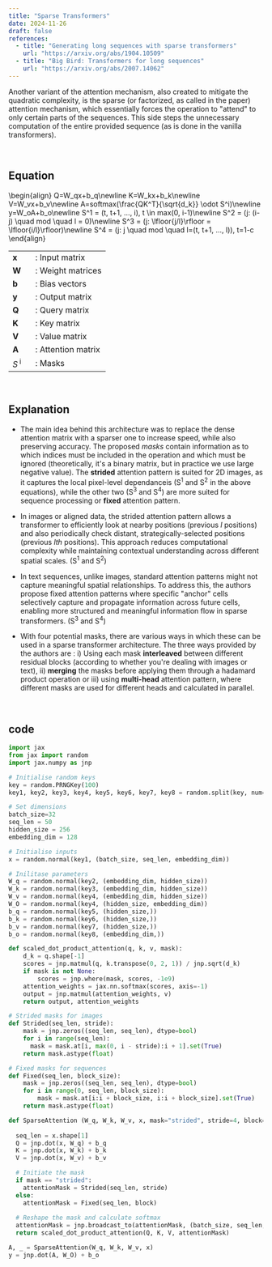 ```yaml
---
title: "Sparse Transformers"
date: 2024-11-26
draft: false
references:
  - title: "Generating long sequences with sparse transformers"
    url: "https://arxiv.org/abs/1904.10509"  
  - title: "Big Bird: Transformers for long sequences"
    url: "https://arxiv.org/abs/2007.14062"
---
```


Another variant of the attention mechanism, also created to mitigate the quadratic complexity, is the sparse (or factorized, as called in the paper) attention mechanism, which essentially forces the operation to "attend" to only certain parts of the sequences. This side steps the unnecessary computation of the entire provided sequence (as is done in the vanilla transformers).

<br>

## Equation

\begin{align}
Q=W_qx+b_q\newline
K=W_kx+b_k\newline
V=W_vx+b_v\newline
A=softmax(\frac{QK^T}{\sqrt{d_k}} \odot S^i)\newline
y=W_oA+b_o\newline
S^1 = (t, t+1, ..., i), t \in max(0, i-1)\newline
S^2 = (j: (i-j) \quad mod \quad l = 0)\newline
S^3 = (j: \lfloor{j/l}\rfloor = \lfloor{i/l}\rfloor)\newline
S^4 = (j: j \quad mod \quad l=(t, t+1, ..., l)), t=1-c
\end{align}

<!-- ![Sparse Attention Diagram](/images/sparse2.png) -->

<table style="border-collapse: collapse;">
  <tr>
    <td style="padding-right: 20px; vertical-align: middle;"><strong>x</strong></td>
    <td style="vertical-align: middle;">: Input matrix</td>
  </tr>
  <tr>
    <td style="padding-right: 20px; vertical-align: middle;"><strong>W</strong><i></i></td>
    <td style="vertical-align: middle;">: Weight matrices</td>
  </tr>
  <tr>
    <td style="padding-right: 20px; vertical-align: middle;"><strong>b</strong></td>
    <td style="vertical-align: middle;">: Bias vectors</td>
  </tr>
  <tr>
    <td style="padding-right: 20px; vertical-align: middle;"><strong>y</strong></td>
    <td style="vertical-align: middle;">: Output matrix</td>
  </tr>
  <tr>
    <td style="padding-right: 20px; vertical-align: middle;"><strong>Q</strong><i></i></td>
    <td style="vertical-align: middle;">: Query matrix</td>
  </tr>
  <tr>
    <td style="padding-right: 20px; vertical-align: middle;"><strong>K</strong><i></i></td>
    <td style="vertical-align: middle;">: Key matrix</td>
  </tr>
  <tr>
    <td style="padding-right: 20px; vertical-align: middle;"><strong>V</strong><i></i></td>
    <td style="vertical-align: middle;">: Value matrix</td>
  </tr>
  <tr>
    <td style="padding-right: 20px; vertical-align: middle;"><strong>A</strong><i></i></td>
    <td style="vertical-align: middle;">: Attention matrix</td>
  </tr>
  <tr>
    <td style="padding-right: 20px; vertical-align: middle;"><i>S</i><sup> i</sup></td>
    <td style="vertical-align: middle;">: Masks</td>
  </tr>
</table>

<br>

## Explanation

- The main idea behind this architecture was to replace the dense attention matrix with a sparser one to increase speed, while also preserving accuracy. The proposed _masks_ contain information as to which indices must be included in the operation and which must be ignored (theoretically, it's a binary matrix, but in practice we use large negative value). The **strided** attention pattern is suited for 2D images, as it captures the local pixel-level dependanceis (S<sup>1</sup> and S<sup>2</sup> in the above equations), while the other two (S<sup>3</sup> and S<sup>4</sup>) are more suited for sequence processing or **fixed** attention pattern.

- In images or aligned data, the strided attention pattern allows a transformer to efficiently look at nearby positions (previous *l* positions) and also periodically check distant, strategically-selected positions (previous *lth* positions). This approach reduces computational complexity while maintaining contextual understanding across different spatial scales. (S<sup>1</sup> and S<sup>2</sup>)

- In text sequences, unlike images, standard attention patterns might not capture meaningful spatial relationships. To address this, the authors propose fixed attention patterns where specific "anchor" cells selectively capture and propagate information across future cells, enabling more structured and meaningful information flow in sparse transformers. (S<sup>3</sup> and S<sup>4</sup>)

- With four potential masks, there are various ways in which these can be used in a sparse transformer architecture. The three ways provided by the authors are : i) Using each mask **interleaved** between different residual blocks (according to whether you're dealing with images or text), ii) **merging** the masks before applying them through a hadamard product operation or iii) using **multi-head** attention pattern, where different masks are used for different heads and calculated in parallel.

<br>

## code

```python
import jax
from jax import random
import jax.numpy as jnp

# Initialise random keys
key = random.PRNGKey(100)
key1, key2, key3, key4, key5, key6, key7, key8 = random.split(key, num=8)

# Set dimensions
batch_size=32
seq_len = 50
hidden_size = 256
embedding_dim = 128

# Initialise inputs
x = random.normal(key1, (batch_size, seq_len, embedding_dim))

# Inilitase parameters
W_q = random.normal(key2, (embedding_dim, hidden_size))
W_k = random.normal(key3, (embedding_dim, hidden_size))
W_v = random.normal(key4, (embedding_dim, hidden_size))
W_O = random.normal(key4, (hidden_size, embedding_dim))
b_q = random.normal(key5, (hidden_size,))
b_k = random.normal(key6, (hidden_size,))
b_v = random.normal(key7, (hidden_size,))
b_o = random.normal(key8, (embedding_dim,))

def scaled_dot_product_attention(q, k, v, mask):
    d_k = q.shape[-1]
    scores = jnp.matmul(q, k.transpose(0, 2, 1)) / jnp.sqrt(d_k)
    if mask is not None:
        scores = jnp.where(mask, scores, -1e9)
    attention_weights = jax.nn.softmax(scores, axis=-1)
    output = jnp.matmul(attention_weights, v)
    return output, attention_weights

# Strided masks for images
def Strided(seq_len, stride):
    mask = jnp.zeros((seq_len, seq_len), dtype=bool)
    for i in range(seq_len):
      mask = mask.at[i, max(0, i - stride):i + 1].set(True)
    return mask.astype(float)

# Fixed masks for sequences
def Fixed(seq_len, block_size):
    mask = jnp.zeros((seq_len, seq_len), dtype=bool)
    for i in range(0, seq_len, block_size):
        mask = mask.at[i:i + block_size, i:i + block_size].set(True)
    return mask.astype(float)

def SparseAttention (W_q, W_k, W_v, x, mask="strided", stride=4, block=4):
  
  seq_len = x.shape[1]
  Q = jnp.dot(x, W_q) + b_q
  K = jnp.dot(x, W_k) + b_k
  V = jnp.dot(x, W_v) + b_v

  # Initiate the mask
  if mask == "strided":
    attentionMask = Strided(seq_len, stride)
  else:
    attentionMask = Fixed(seq_len, block)
  
  # Reshape the mask and calculate softmax
  attentionMask = jnp.broadcast_to(attentionMask, (batch_size, seq_len, seq_len))
  return scaled_dot_product_attention(Q, K, V, attentionMask)

A, _ = SparseAttention(W_q, W_k, W_v, x)
y = jnp.dot(A, W_O) + b_o
```